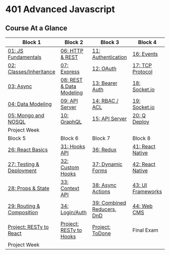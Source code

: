 # 401 Advanced Javascript

## Course At a Glance
| Block 1                            | Block 2                     | Block 3                     | Block 4                     |
|------------------------------------|-----------------------------|-----------------------------|-----------------------------|
| [01: JS Fundamentals](./class-01/README.md)     | [06: HTTP & REST](./class-06/README.md)  | [11: Authentication](./class-11/README.md) | [ 16: Events](./class-16/README.md) |
| [02: Classes/Inheritance](./class-02/README.md) | [07: Express](./class-07/README.md) | [12: OAuth](./class-12/README.md) | [17: TCP Protocol](./class-17/README.md) |
| [03: Async](./class-03/README.md)               | [08: REST & Data Modeling](./class-08/README.md) | [13: Bearer Auth](./class-13/README.md) | [18: Socket.io](./class-18/README.md) |
| [04: Data Modeling](./class-04/README.md)       | [09: API Server](./class-09/README.md) | [14: RBAC / ACL](./class-14/README.md) | [19: Socket.io](./class-19/README.md) |
| [05: Mongo and NOSQL](class-05/README.md)        | [10: GraphQL](class-10/README.md) | [15: API Server](class-15/README.md) | [20: Q Deploy](class-20/README.md) |
| Project Week                       |                             |                             |                             |
| Block 5                            | Block 6                     | Block 7                     | Block 8                     |
| [26: React Basics](./class-26/README.md)        | [31: Hooks API](./class-31/README.md) | [36: Redux](./class-36/README.md) | [41: React Native](./class-40/README.md) |
| [27: Testing & Deployment](./class-27/README.md)        | [32: Custom Hooks](./class-32/README.md) | [37: Dynamic Forms](./class-37/README.md) | [42: React Native](./class-41/README.md) |
| [28: Props & State](./class-28/README.md)        | [33: Context API](./class-33/README.md) | [38: Async Actions](./class-38/README.md) | [43: UI Frameworks](./class-42/README.md) |
| [29: Routing & Composition](./class-29/README.md)        | [34: Login/Auth](./class-34/README.md) | [39: Combined Reducers, DnD](./class-39/README.md) | [44: Web CMS](./class-43/README.md) |
| [Project: RESTy to React](class-30/README.md)        | [Project: RESTy to Hooks](class-35/README.md) | [Project: ToDone](class-40/README.md) | Final Exam |
| Project Week                       |                             |                             |                             |


